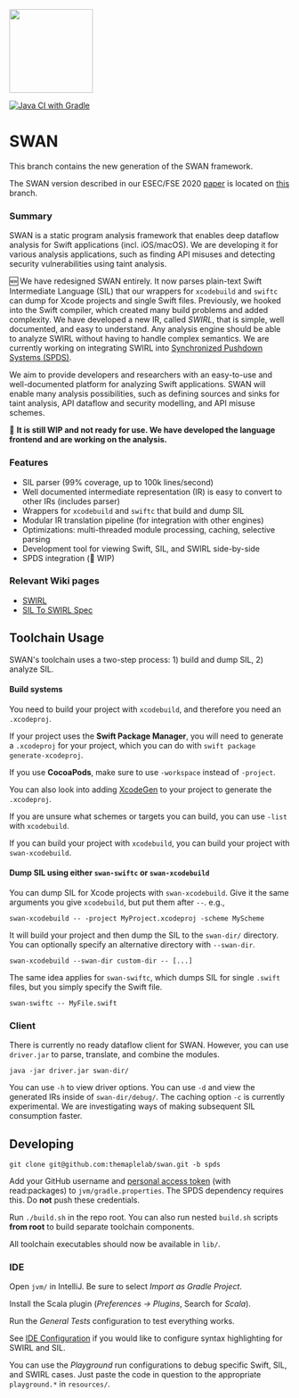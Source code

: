 <img src="https://karimali.ca/resources/images/projects/swan.png" width="150">

[![Java CI with Gradle](https://github.com/themaplelab/swan/workflows/Java%20CI%20with%20Gradle/badge.svg?branch=spds)](https://github.com/themaplelab/swan/actions)

# SWAN

This branch contains the new generation of the SWAN framework.

The SWAN version described in our ESEC/FSE 2020 [paper](https://karimali.ca/resources/papers/swan.pdf) is located on [this](https://github.com/themaplelab/swan/tree/2020) branch.

###  Summary

SWAN is a static program analysis framework that enables deep dataflow analysis for Swift applications (incl. iOS/macOS). We are developing it for various analysis applications, such as finding API misuses and detecting security vulnerabilities using taint analysis.

:new: We have redesigned SWAN entirely. It now parses plain-text Swift Intermediate Language (SIL) that our wrappers for `xcodebuild` and `swiftc` can dump for Xcode projects and single Swift files. Previously, we hooked into the Swift compiler, which created many build problems and added complexity. We have developed a new IR, called *SWIRL*, that is simple, well documented, and easy to understand. Any analysis engine should be able to analyze SWIRL without having to handle complex semantics. We are currently working on integrating SWIRL into [Synchronized Pushdown Systems (SPDS)](https://github.com/CodeShield-Security/SPDS).

We aim to provide developers and researchers with an easy-to-use and well-documented platform for analyzing Swift applications. SWAN will enable many analysis possibilities, such as defining sources and sinks for taint analysis, API dataflow and security modelling, and API misuse schemes.

:construction: **It is still WIP and not ready for use. We have developed the language frontend and are working on the analysis.**

### Features

- SIL parser (99% coverage, up to 100k lines/second)
- Well documented intermediate representation (IR) is easy to convert to other IRs (includes parser)
- Wrappers for `xcodebuild` and `swiftc` that build and dump SIL
- Modular IR translation pipeline (for integration with other engines)
- Optimizations: multi-threaded module processing, caching, selective parsing
- Development tool for viewing Swift, SIL, and SWIRL side-by-side
- SPDS integration (:construction: WIP)

### Relevant Wiki pages

- [SWIRL](https://github.com/themaplelab/swan/wiki/SWIRL)
- [SIL To SWIRL Spec](https://github.com/themaplelab/swan/wiki/SIL-To-SWIRL-Spec)

## Toolchain Usage

SWAN's toolchain uses a two-step process: 1) build and dump SIL, 2) analyze SIL.

#### Build systems

You need to build your project with `xcodebuild`, and therefore you need an `.xcodeproj`.

If your project uses the **Swift Package Manager**, you will need to generate a `.xcodeproj` for your project, which you can do with `swift package generate-xcodeproj`.

If you use **CocoaPods**, make sure to use `-workspace` instead of `-project`. 

You can also look into adding [XcodeGen](https://github.com/yonaskolb/XcodeGen) to your project to generate the `.xcodeproj`.

If you are unsure what schemes or targets you can build, you can use `-list` with `xcodebuild`.

If you can build your project with `xcodebuild`, you can build your project with `swan-xcodebuild`.

#### Dump SIL using either `swan-swiftc` or `swan-xcodebuild`

You can dump SIL for Xcode projects with `swan-xcodebuild`. Give it the same arguments you give `xcodebuild`, but put them after `--`. e.g.,

```
swan-xcodebuild -- -project MyProject.xcodeproj -scheme MyScheme
```

It will build your project and then dump the SIL to the `swan-dir/` directory. You can optionally specify an alternative directory with `--swan-dir`.

```
swan-xcodebuild --swan-dir custom-dir -- [...]
```

The same idea applies for `swan-swiftc`, which dumps SIL for single `.swift` files, but you simply specify the Swift file.

```
swan-swiftc -- MyFile.swift
```

### Client

There is currently no ready dataflow client for SWAN. However, you can use `driver.jar` to parse, translate, and combine the modules.

```
java -jar driver.jar swan-dir/
```

You can use `-h` to view driver options. You can use `-d` and view the generated IRs inside of `swan-dir/debug/`. The caching option `-c` is currently experimental. We are investigating ways of making subsequent SIL consumption faster.

## Developing

```
git clone git@github.com:themaplelab/swan.git -b spds
```

Add your GitHub username and [personal access token](https://docs.github.com/en/github/authenticating-to-github/creating-a-personal-access-token) (with read:packages) to `jvm/gradle.properties`. The SPDS dependency requires this. Do **not** push these credentials.

Run `./build.sh` in the repo root. You can also run nested `build.sh` scripts **from root** to build separate toolchain components.

All toolchain executables should now be available in `lib/`.

### IDE

Open `jvm/` in IntelliJ. Be sure to select *Import as Gradle Project*.

Install the Scala plugin (*Preferences -> Plugins*, Search for *Scala*).

Run the *General Tests* configuration to test everything works.

See [IDE Configuration](https://github.com/themaplelab/swan/wiki/IDE-Configuration) if you would like to configure syntax highlighting for SWIRL and SIL.

You can use the *Playground* run configurations to debug specific Swift, SIL, and SWIRL cases. Just paste the code in question to the appropriate `playground.*` in `resources/`.
